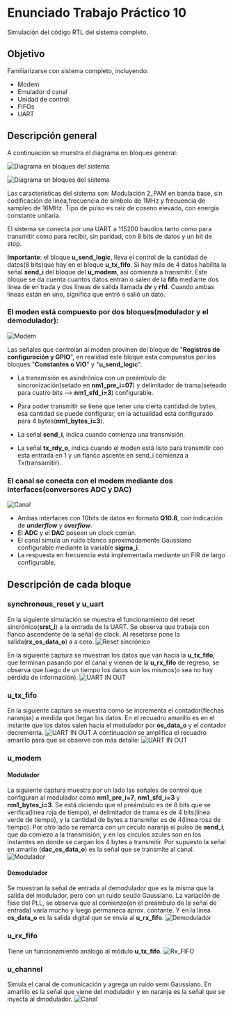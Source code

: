 # Enunciado Trabajo Práctico 10

Simulación del código RTL del sistema completo.


## Objetivo

Familiarizarse con sistema completo, incluyendo:
- Modem
- Emulador d canal
- Unidad de control
- FIFOs
- UART


## Descripción general

A continuación se muestra el diagrama en bloques general:

![Diagrama en bloques del sistema](Imagenes/BD-system.jpg)

![Diagrama en bloques del sistema](Imagenes/BD-system_top.jpg)

Las características del sistema son:
Modulación 2_PAM en banda base, sin codificación de línea,frecuencia de 
símbolo de 1MHz y frecuencia de sampleo de 16MHz.
Tipo de pulso es raiz de coseno elevado, con energía constante unitaria.

El sistema se conecta por una UART a 115200 baudios tanto como para transmitir 
como para recibir, sin paridad, con 8 bits de datos y un bit de stop.

**Importante**: el bloque **u_send_logic**, lleva el control de la cantidad de datos(8 bits)que hay en el bloque **u_tx_fifo**.
Si hay más de 4 datos habilita la señal **send_i** del bloque del **u_modem**, así comienza a transmitir. 
Este bloque se da cuenta cuantos datos entran o salen de la **fifo** mediante dos línea de en trada y dos líneas de salida  llamada **dv** y **rfd**.
Cuando ambas líneas están en uno, significa que entró o salió un dato.

  
### El moden está compuesto por dos bloques(modulador y el demodulador):

![Modem](Imagenes/BD-bb_modem.jpg)

Las señales que controlan al moden provinen del bloque de "**Registros de 
configuración y GPIO**", en realidad este bloque esta compuestos por los bloques "**Constantes o VIO**" y "**u_send_logic**". 

+ La transmisión es asindrónica con un preámbulo de sincronización(setado en **nm1_pre_i=07**) 
y delimitador de trama(seteado para cuatro bits --> **nm1_sfd_i=3**) configurable.

+ Para poder transmitir se tiene que tener una cierta cantidad de bytes, 
esa cantidad se puede configurar, en la actualidad está configurado 
para 4 bytes(**nm1_bytes_i=3**).


+ La señal **send_i**, indica cuando comienza una transmisión.

+ La señal **tx_rdy_o**, indica cuando el moden está listo para transmitir
con esta entrada en 1 y un flanco ascente en  send_i comienza a Tx(transamitir).

### El canal se conecta con el modem mediante dos interfaces(conversores **ADC** y **DAC**) 

![Canal](Imagenes/BD-bb_channel.jpg)

+ Ambas interfaces con 10bits de datos en formato **Q10.8**, con indicación de ***underflow*** y ***overflow***.
+ El **ADC** y el **DAC** poseen un clock común.
+ El canal simula un ruido blanco aproximadamente Gaussiano configurable 
mediante la variable **sigma_i**.
+ La respuesta en frecuencia está implementada mediante un FIR de largo 
configurable.



## Descripción de cada bloque

### **synchronous_reset y u_uart**

En la siguiente simulación se muestra el funcionamiento del reset sincrónico(**srst_i**) a la entrada de la UART. Se observa que trabaja con flanco ascendente de la señal de clock.
Al resetarse pone la salida(**rx_os_data_o**) a a cero.
![Reset sincrónico](Imagenes/reset_sincronico.jpg)

En la siguiente captura se muestran los datos que van hacia la **u_tx_fifo**, que terminan pasando por el canal y vienen de la **u_rx_fifo** de regreso, se observa que luego de un tiempo los datos son los mismos(o sea no hay pérdida de información).
![UART IN OUT](Imagenes/uart_in_out.jpg)

### **u_tx_fifo**
En la siguiente captura se muestra como se incrementa el contador(flechas naranjas) a  medida que llegan los datos.
En el recuadro amarillo es en el instante que los datos salen hacia el modulador por **os_data_o** y el contador decrementa.
![UART IN OUT](Imagenes/Tx_FIFO_1.jpg)
A continuación se amplifica el recuadro amarillo para que se observe con más detalle:
![UART IN OUT](Imagenes/Tx_FIFO_2.jpg)

### **u_modem**

#### Modulador

La siguiente captura muestra por un lado las señales de control que configuran al modulador como **nm1_pre_i=7**, **nm1_sfd_i=3** y **nm1_bytes_i=3**.
Se está diciendo que el preámbulo es de 8 bits que se verifica(línea roja de tiempo), el delimitador  de trama es de 4 bits(línea verde de tiempo), y la cantidad de bytes a transmiter es de 4(línea rosa de tiempo).
Por otro lado se remarca con un círculo naranja el pulso de **send_i**, que da comiezo a la transmisión, y en los círculos azules son en los instamtes en donde se cargan los 4 bytes a transmitir.
Por supuesto la señal en amarilo  (**dac_os_data_o**) es la señal que se transmite al canal.
![Modulador](Imagenes/modulador1.jpg)

#### Demodulador

Se muestran la señal de entrada al demodulador que es la misma que la salida del modulador, pero con un ruido seudo Gaussiano.
La variación de fase del PLL, se observa que al comienzo(en el preámbulo de la señal de entrada) varía mucho y luego permaneca aprox. contante.
Y en la línea **os_data_o** es la salida digital que se envía al **u_rx_fifo**.
![Demodulador](Imagenes/demodulador1.jpg)

### **u_rx_fifo**

Tiene un funcionamiento análogo al módulo  **u_tx_fifo**.
![Rx_FIFO](Imagenes/Rx_FIFO_1.jpg)


### **u_channel**
Simula el canal de comunicación y agrega un ruido semi Gaussiano. En amarillo es la señal que viene del modulador y en naranja es la señal que  se inyecta al dmodulador.
![Canal](Imagenes/canal1.jpg)


